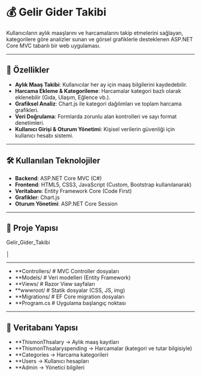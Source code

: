 
# 💰 Gelir Gider Takibi

Kullanıcıların aylık maaşlarını ve harcamalarını takip etmelerini sağlayan, kategorilere göre analizler sunan ve görsel grafiklerle desteklenen ASP.NET Core MVC tabanlı bir web uygulaması.

---

## 🚀 Özellikler

- **Aylık Maaş Takibi**: Kullanıcılar her ay için maaş bilgilerini kaydedebilir.
- **Harcama Ekleme & Kategorileme**: Harcamalar kategori bazlı olarak eklenebilir (Gıda, Ulaşım, Eğlence vb.).
- **Grafiksel Analiz**: Chart.js ile kategori dağılımları ve toplam harcama grafikleri.
- **Veri Doğrulama**: Formlarda zorunlu alan kontrolleri ve sayı format denetimleri.
- **Kullanıcı Girişi & Oturum Yönetimi**: Kişisel verilerin güvenliği için kullanıcı hesabı sistemi.

---

## 🛠️ Kullanılan Teknolojiler

- **Backend**: ASP.NET Core MVC (C#)
- **Frontend**: HTML5, CSS3, JavaScript (Custom, Bootstrap kullanılanarak)
- **Veritabanı**: Entity Framework Core (Code First)
- **Grafikler**: Chart.js
- **Oturum Yönetimi**: ASP.NET Core Session

---

## 📂 Proje Yapısı

Gelir_Gider_Takibi

│

___

- **Controllers/ # MVC Controller dosyaları
- **Models/ # Veri modelleri (Entity Framework)
- **Views/ # Razor View sayfaları
- **wwwroot/ # Statik dosyalar (CSS, JS, img)
- **Migrations/ # EF Core migration dosyaları
- **Program.cs # Uygulama başlangıç noktası

---

## 🧰 Veritabanı Yapısı

- **ThismonThsalary → Aylık maaş kayıtları
- **ThismonThsalaryspending → Harcamalar (kategori ve tutar bilgisiyle)
- **Categories → Harcama kategorileri
- **Users → Kullanıcı hesapları
- **Admin → Yönetici bilgileri
